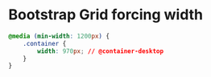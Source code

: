 # Bootstrap Grid forcing width

```css
@media (min-width: 1200px) {
    .container {
        width: 970px; // @container-desktop
    }
}
```
